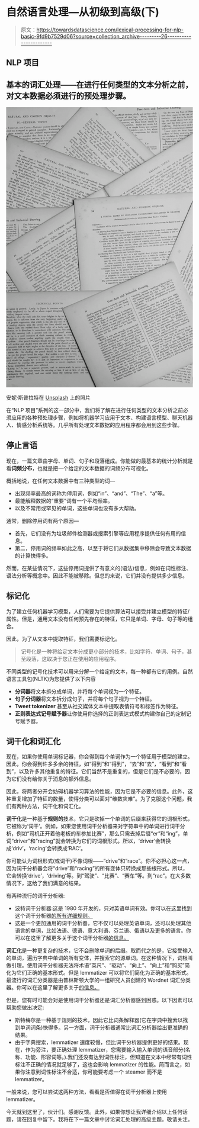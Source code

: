 # 自然语言处理—从初级到高级(下)

> 原文：<https://towardsdatascience.com/lexical-processing-for-nlp-basic-9fd9b7529d06?source=collection_archive---------26----------------------->

## NLP 项目

## 基本的词汇处理——在进行任何类型的文本分析之前，对文本数据必须进行的预处理步骤。

![](img/b2ad0ecdf6dcd070fc5df62e2fc842e3.png)

安妮·斯普拉特在 [Unsplash](https://unsplash.com/s/photos/text?utm_source=unsplash&utm_medium=referral&utm_content=creditCopyText) 上的照片

在“NLP 项目”系列的这一部分中，我们将了解在进行任何类型的文本分析之前必须应用的各种预处理步骤，例如将机器学习应用于文本、构建语言模型、聊天机器人、情感分析系统等。几乎所有处理文本数据的应用程序都会用到这些步骤。

## 停止言语

现在，一篇文章由字母、单词、句子和段落组成。你能做的最基本的统计分析就是看**词频分布**，也就是把一个给定的文本数据的词频分布可视化。

概括地说，在任何文本数据中有三种类型的词—

*   出现频率最高的词称为停用词，例如“in”、“and”、“The”、“a”等。
*   最能解释数据的“重要”词有一个平均频率。
*   以及不常用或罕见的单词，这些单词也没有多大帮助。

通常，删除停用词有两个原因—

*   首先，它们没有为垃圾邮件检测器或搜索引擎等应用程序提供任何有用的信息。
*   第二，停用词的频率如此之高，以至于将它们从数据集中移除会导致文本数据的计算快得多。

然而，在某些情况下，这些停用词提供了有意义的(语法)信息，例如在词性标注、语法分析等概念中。因此不能被移除。但总的来说，它们并没有提供多少信息。

## 标记化

为了建立任何机器学习模型，人们需要为它提供算法可以接受并建立模型的特征/属性。但是，通用文本没有任何预先存在的特征，它只是单词、字母、句子等的组合。

因此，为了从文本中提取特征，我们需要标记化。

> 记号化是一种将给定文本分成更小部分的技术，比如字符、单词、句子，甚至段落，这取决于您正在使用的应用程序。

不同类型的记号化技术可以用来分解一个给定的文本，每一种都有它的用例。自然语言工具包(NLTK)为您提供了以下内容

*   **分词器**将文本拆分成单词，并将每个单词视为一个特征。
*   **句子分词器**将文本拆分成句子，并将每个句子视为一个特征。
*   **Tweet tokenizer** 甚至从社交媒体文本中提取表情符号和标签作为特征。
*   **正则表达式记号赋予器**让你使用你选择的正则表达式模式构建你自己的定制记号赋予器。

## 词干化和词汇化

现在，如果你使用单词标记器，你会得到每个单词作为一个特征用于模型的建立。因此，你会得到许多多余的特征，如“得到”和“得到”，“去”和“去”，“看到”和“看到”，以及许多其他重复的特征。它们当然不是重复的，但是它们是不必要的，因为它们没有给你关于消息的额外信息。

因此，将两者分开会妨碍机器学习算法的性能，因为它是不必要的信息。此外，这种重复增加了特征的数量，使得分类可以面对“维数灾难”。为了克服这个问题，我们有两种方法，词干化和词汇化。

**词干化**是一种基于**规则的**技术，它只是砍掉一个单词的后缀来获得它的词根形式，它被称为‘词干’。例如，如果您使用词干分析器来对字符串中的单词进行词干分析，例如“司机正开着他老板的车参加比赛”，那么只需去掉后缀“er”和“ing”，单词“driver”和“racing”就会转换为它们的词根形式。所以，‘driver’会转换成‘driv’，‘racing’会转换成‘RAC’。

你可能认为词根形式(或词干)不像词根——“drive”和“race”。你不必担心这一点，因为词干分析器会将“drive”和“racing”的所有变体只转换成那些根形式。所以，它会转换‘drive’，‘driving’等。到“驾驶”、“比赛”、“赛车”等。到“rac”。在大多数情况下，这给了我们满意的结果。

有两种流行的词干分析器:

*   波特词干分析器:这是 1980 年开发的，只对英语单词有效。你可以在这里找到这个词干分析器[的所有详细规则。](http://snowball.tartarus.org/algorithms/porter/stemmer.html)
*   这是一个更加通用的词干分析器，它不仅可以处理英语单词，还可以处理其他语言的单词，比如法语、德语、意大利语、芬兰语、俄语以及更多的语言。你可以在这里了解更多关于这个词干分析器[的信息。](http://snowball.tartarus.org/)

**词汇化**是一种更复杂的技术，它不会删除单词的后缀。取而代之的是，它接受输入的单词，遍历字典中单词的所有变体，并搜索它的源单词。在这种情况下，词根叫做引理。使用词干分析器无法将术语“英尺”、“驱动”、“向上”、“向上”和“购买”简化为它们正确的基本形式。但是 lemmatizer 可以将它们简化为正确的基本形式。最流行的词汇分类器是由普林斯顿大学的一组研究人员创建的 Wordnet 词汇分类器。你可以在这里了解更多关于[的信息。](https://wordnet.princeton.edu/)

但是，您有时可能会对是使用词干分析器还是词汇分析器感到困惑。以下因素可以帮助您做出决定:

*   斯特梅尔是一种基于规则的技术，因此它比词条解释器(它在字典中搜索以找到单词词条)快得多。另一方面，词干分析器通常比词汇分析器给出更准确的结果。
*   由于字典搜索，lemmatizer 速度较慢，但比词干分析器提供更好的结果。现在，作为旁注，要正确处理 lemmatizer，您需要输入输入单词的语音部分(名称、功能、形容词等。).我们还没有达到词性标注，但知道在文本中经常有词性标注不正确的情况就足够了，这也会影响 lemmatizer 的性能。简而言之，如果你注意到词性标注不合适，你可能要考虑一个 steamer 而不是 lemmatizer。

一般来说，您可以尝试这两种方法，看看是否值得在词干分析器上使用 lemmatizer。

今天就到这里了，伙计们。感谢反馈。此外，如果你想让我详细介绍以上任何话题，请在回复中留下。我将在下一篇文章中讨论词汇处理的高级主题。敬请关注。